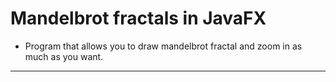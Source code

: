 # Mandelbrot fractals in JavaFX

- Program that allows you to draw mandelbrot fractal and zoom in as much as you want.

---
